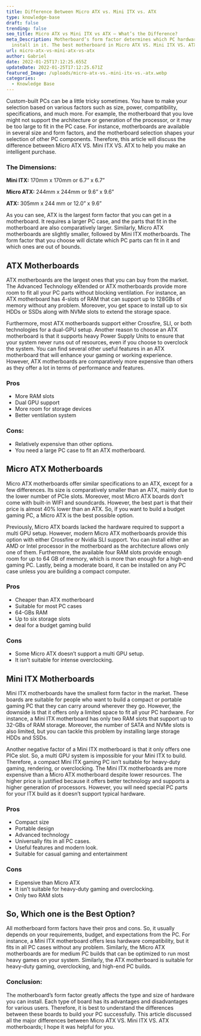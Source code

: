 ```yaml
---
title: Difference Between Micro ATX vs. Mini ITX vs. ATX
type: knowledge-base
draft: false
trending: false
seo_title: Micro ATX vs Mini ITX vs ATX – What’s the Difference?
meta_Description: Motherboard’s form factor determines which PC hardware you can
  install in it. The best motherboard in Micro ATX VS. Mini ITX VS. ATX is…
url: micro-atx-vs-mini-atx-vs-atx
author: Gabriel
date: 2022-01-25T17:12:25.655Z
updateDate: 2022-01-25T17:12:25.671Z
featured_Image: /uploads/micro-atx-vs.-mini-itx-vs.-atx.webp
categories:
  - Knowledge Base
---
```

Custom-built PCs can be a little tricky sometimes. You have to make your selection based on various factors such as size, power, compatibility, specifications, and much more. For example, the motherboard that you love might not support the architecture or generation of the processor, or it may be too large to fit in the PC case. For instance, motherboards are available in several size and form factors, and the motherboard selection shapes your selection of other PC components. Therefore, this article will discuss the difference between Micro ATX VS. Mini ITX VS. ATX to help you make an intelligent purchase.

### **The Dimensions:**

**Mini ITX:** 170mm x 170mm or 6.7” x 6.7”

**Micro ATX:** 244mm x 244mm or 9.6” x 9.6”

**ATX:** 305mm x 244 mm or 12.0” x 9.6”

As you can see, ATX is the largest form factor that you can get in a motherboard. It requires a larger PC case, and the parts that fit in the motherboard are also comparatively larger. Similarly, Micro ATX motherboards are slightly smaller, followed by Mini ITX motherboards. The form factor that you choose will dictate which PC parts can fit in it and which ones are out of bounds. 

## ATX Motherboards

ATX motherboards are the largest ones that you can buy from the market. The Advanced Technology eXtended or ATX motherboards provide more room to fit all your PC parts without blocking ventilation. For instance, an ATX motherboard has 4-slots of RAM that can support up to 128GBs of memory without any problem. Moreover, you get space to install up to six HDDs or SSDs along with NVMe slots to extend the storage space. 

Furthermore, most ATX motherboards support either Crossfire, SLI, or both technologies for a dual-GPU setup. Another reason to choose an ATX motherboard is that it supports heavy Power Supply Units to ensure that your system never runs out of resources, even if you choose to overclock the system. You can find several other useful features in an ATX motherboard that will enhance your gaming or working experience. However, ATX motherboards are comparatively more expensive than others as they offer a lot in terms of performance and features.

### **Pros**

* More RAM slots
* Dual GPU support
* More room for storage devices
* Better ventilation system

### **Cons:**

* Relatively expensive than other options.
* You need a large PC case to fit an ATX motherboard.

## **Micro ATX Motherboards**

Micro ATX motherboards offer similar specifications to an ATX, except for a few differences. Its size is comparatively smaller than an ATX, mainly due to the lower number of PCIe slots. Moreover, most Micro ATX boards don’t come with built-in WIFI and soundcards. However, the best part is that their price is almost 40% lower than an ATX. So, if you want to build a budget gaming PC, a Micro ATX is the best possible option. 

Previously, Micro ATX boards lacked the hardware required to support a multi GPU setup. However, modern Micro ATX motherboards provide this option with either Crossfire or Nvidia SLI support. You can install either an AMD or Intel processor in the motherboard as the architecture allows only one of them. Furthermore, the available four RAM slots provide enough room for up to 64 GB of memory, which is more than enough for a high-end gaming PC. Lastly, being a moderate board, it can be installed on any PC case unless you are building a compact computer.

### Pros

* Cheaper than ATX motherboard
* Suitable for most PC cases
* 64-GBs RAM
* Up to six storage slots
* deal for a budget gaming build

### Cons

* Some Micro ATX doesn’t support a multi GPU setup.
* It isn’t suitable for intense overclocking.

## Mini ITX Motherboards

Mini ITX motherboards have the smallest form factor in the market. These boards are suitable for people who want to build a compact or portable gaming PC that they can carry around wherever they go. However, the downside is that it offers only a limited space to fit all your PC hardware. For instance, a Mini ITX motherboard has only two RAM slots that support up to 32-GBs of RAM storage. Moreover, the number of SATA and NVMe slots is also limited, but you can tackle this problem by installing large storage HDDs and SSDs. 

Another negative factor of a Mini ITX motherboard is that it only offers one PICe slot. So, a multi GPU system is impossible for your Mini ITX to build. Therefore, a compact Mini ITX gaming PC isn’t suitable for heavy-duty gaming, rendering, or overclocking. The Mini ITX motherboards are more expensive than a Micro ATX motherboard despite lower resources. The higher price is justified because it offers better technology and supports a higher generation of processors. However, you will need special PC parts for your ITX build as it doesn’t support typical hardware.

### Pros

* Compact size
* Portable design
* Advanced technology
* Universally fits in all PC cases.
* Useful features and modern look.
* Suitable for casual gaming and entertainment

### Cons

* Expensive than Micro ATX
* It isn’t suitable for heavy-duty gaming and overclocking.
* Only two RAM slots

## So, Which one is the Best Option?

All motherboard form factors have their pros and cons. So, it usually depends on your requirements, budget, and expectations from the PC. For instance, a Mini ITX motherboard offers less hardware compatibility, but it fits in all PC cases without any problem. Similarly, the Micro ATX motherboards are for medium PC builds that can be optimized to run most heavy games on your system. Similarly, the ATX motherboard is suitable for heavy-duty gaming, overclocking, and high-end PC builds. 

### Conclusion:

The motherboard’s form factor greatly affects the type and size of hardware you can install. Each type of board has its advantages and disadvantages for various users. Therefore, it is best to understand the differences between these boards to build your PC successfully. This article discussed all the major differences between Micro ATX VS. Mini ITX VS. ATX motherboards; I hope it was helpful for you.